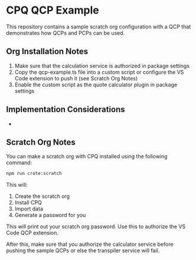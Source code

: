 # CPQ QCP Example

This repository contains a sample scratch org configuration with a QCP that demonstrates how QCPs and PCPs can be used.

## Org Installation Notes

1. Make sure that the calculation service is authorized in package settings
2. Copy the qcp-example.ts file into a custom script or configure the VS Code extension to push it (see Scratch Org Notes)
3. Enable the custom script as the quote calculator plugin in package settings

## Implementation Considerations

-

## Scratch Org Notes

You can make a scratch org with CPQ installed using the following command:

```bash
npm run crate:scratch
```

This will:

1. Create the scratch org
2. Install CPQ
3. Import data
4. Generate a password for you

This will print out your scratch org password. Use this to authorize the VS Code QCP extension.

After this, make sure that you authorize the calculator service before pushing the sample QCPs or else the transpiler service will fail.
